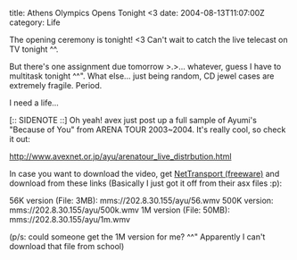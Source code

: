 title: Athens Olympics Opens Tonight <3
date: 2004-08-13T11:07:00Z
category: Life

The opening ceremony is tonight! <3 Can't wait to catch the live telecast on TV tonight ^^.

But there's one assignment due tomorrow >.>… whatever, guess I have to multitask tonight ^^". What else… just being random, CD jewel cases are extremely fragile. Period.

I need a life…

[:: SIDENOTE ::]
Oh yeah! avex just post up a full sample of Ayumi's "Because of You" from ARENA TOUR 2003~2004. It's really cool, so check it out:

http://www.avexnet.or.jp/ayu/arenatour_live_distrbution.html

In case you want to download the video, get [NetTransport (freeware)](http://www.xi-soft.com/) and download from these links (Basically I just got it off from their asx files :p):

56K version (File: 3MB): mms://202.8.30.155/ayu/56.wmv
500K version: mms://202.8.30.155/ayu/500k.wmv
1M version (File: 50MB): mms://202.8.30.155/ayu/1m.wmv

(p/s: could someone get the 1M version for me? ^^" Apparently I can't download that file from school)

